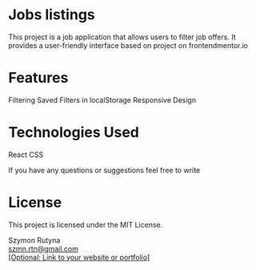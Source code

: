 # Jobs listings
This project is a job application that allows users to filter job offers. It provides a user-friendly interface based on project on frontendmentor.io

# Features
Filtering
Saved Filters in localStorage
Responsive Design

# Technologies Used
React
CSS


If you have any questions or suggestions feel free to write

# License
This project is licensed under the MIT License.


Szymon Rutyna <br />
szmn.rtn@gmail.com <br />
[[Optional: Link to your website or portfolio]](https://www.linkedin.com/in/szymon-rutyna/)
